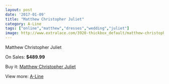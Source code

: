 ```yaml
---
layout: post
date: '2017-01-09'
title: "Matthew Christopher Juliet"
category: A-Line
tags: ["online","matthew","dresses","wedding","juliet"]
image: http://www.extralace.com/3920-thickbox_default/matthew-christopher-juliet.jpg
---
```

Matthew Christopher Juliet

On Sales: **$489.99**
<a href="https://www.extralace.com/a-line/1849-matthew-christopher-juliet.html"><amp-img layout="responsive" width="600" height="600" src="//www.extralace.com/3920-thickbox_default/matthew-christopher-juliet.jpg" alt="Matthew Christopher Juliet 0" /></a>

Buy it: [Matthew Christopher Juliet](https://www.extralace.com/a-line/1849-matthew-christopher-juliet.html "Matthew Christopher Juliet")

View more: [A-Line](https://www.extralace.com/2-a-line "A-Line")